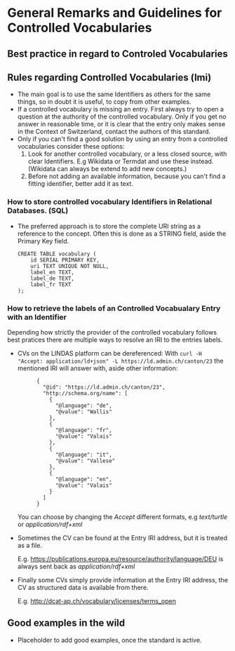 # General Remarks and Guidelines for Controlled Vocabularies

## Best practice in regard to Controled Vocabularies

## Rules regarding Controlled Vocabularies (lmi)
* The main goal is to use the same Identifiers as others for the same things, so in doubt it is useful, to copy from other examples.
* If a controlled vocabulary is missing an entry. First always try to open a question at the authority of the controlled vocabulary. Only if you get no answer in reasonable time, or it is clear that the entry only makes sense in the Context of Switzerland, contact the authors of this standard.
* Only if you can't find a good solution by using an entry from a controlled vocabularies consider these options:
  1. Look for another controlled vocabulary, or a less closed source, with clear Identifiers. E.g Wikidata or Termdat and use these instead. (Wikidata can always be extend to add new concepts.)
  2. Before not adding an available information, because you can't find a fitting identifier, better add it as text.

### How to store controlled vocabulary Identifiers in Relational Databases. (SQL)
* The preferred approach is to store the complete URI string as a reference to the concept. Often this is done as a STRING field, aside the Primary Key field.
    ```
    CREATE TABLE vocabulary (
        id SERIAL PRIMARY KEY,
        uri TEXT UNIQUE NOT NULL,
        label_en TEXT,
        label_de TEXT,
        label_fr TEXT
    );
    ```
### How to retrieve the labels of an Controlled Vocabualary Entry with an Identifier

Depending how strictly the provider of the controlled vocabulary follows best pratices there are multiple ways to resolve an IRI to the entries labels.

* CVs on the LINDAS platform can be dereferenced:
  With `curl -H "Accept: application/ld+json" -L https://ld.admin.ch/canton/23` the mentioned IRI will answer with, aside other information:
  
  ```
        {
          "@id": "https://ld.admin.ch/canton/23",
          "http://schema.org/name": [
            {
              "@language": "de",
              "@value": "Wallis"
            },
            {
              "@language": "fr",
              "@value": "Valais"
            },
            {
              "@language": "it",
              "@value": "Vallese"
            },
            {
              "@language": "en",
              "@value": "Valais"
            }
          ]
        }
  ```
  You can choose by changing the *Accept* different formats, e.g *text/turtle* or *application/rdf+xml*

* Sometimes the CV can be found at the Entry IRI address, but it is treated as a file. 
  
  E.g. https://publications.europa.eu/resource/authority/language/DEU is always sent back as *application/rdf+xml*

* Finally some CVs simply provide information at the Entry IRI address, the CV as structured data is available from there.
  
  E.g. http://dcat-ap.ch/vocabulary/licenses/terms_open



## Good examples in the wild
* Placeholder to add good examples, once the standard is active.
